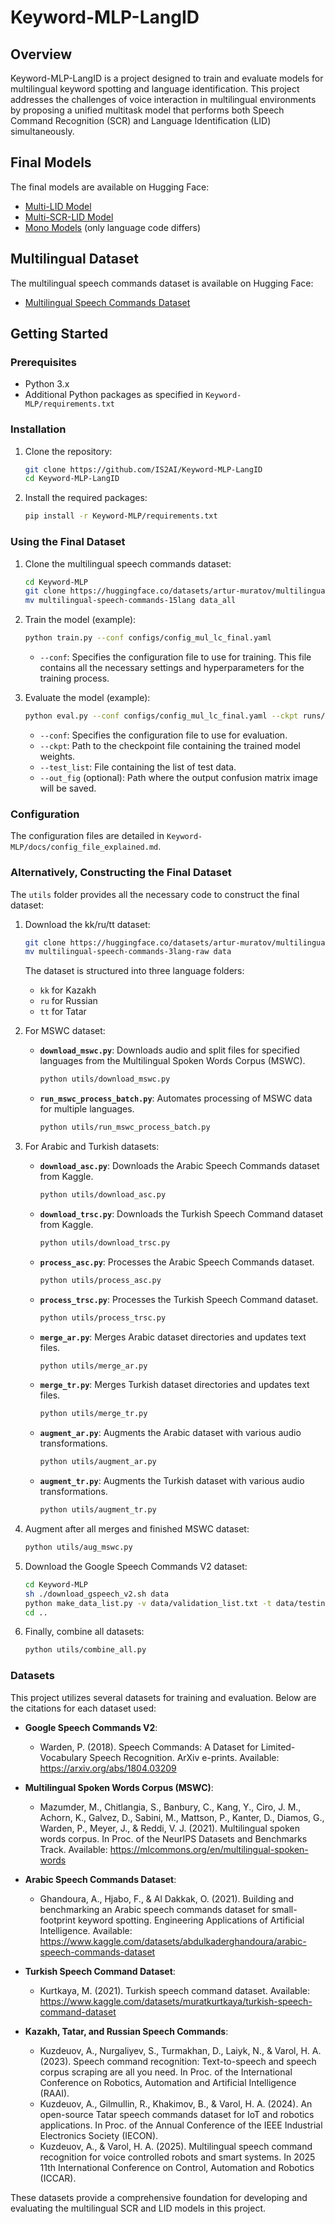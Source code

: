 # Keyword-MLP-LangID

## Overview

Keyword-MLP-LangID is a project designed to train and evaluate models for multilingual keyword spotting and language identification. This project addresses the challenges of voice interaction in multilingual environments by proposing a unified multitask model that performs both Speech Command Recognition (SCR) and Language Identification (LID) simultaneously.

## Final Models

The final models are available on Hugging Face:
- [Multi-LID Model](https://huggingface.co/artur-muratov/kw-mlp-multi-lid)
- [Multi-SCR-LID Model](https://huggingface.co/artur-muratov/kw-mlp-multi-scr-lid)
- [Mono Models](https://huggingface.co/artur-muratov/kw-mlp-mono-kk) (only language code differs)

## Multilingual Dataset

The multilingual speech commands dataset is available on Hugging Face:
- [Multilingual Speech Commands Dataset](https://huggingface.co/datasets/artur-muratov/multilingual-speech-commands-15lang)

## Getting Started

### Prerequisites

- Python 3.x
- Additional Python packages as specified in `Keyword-MLP/requirements.txt`

### Installation

1. Clone the repository:
   ```bash
   git clone https://github.com/IS2AI/Keyword-MLP-LangID
   cd Keyword-MLP-LangID
   ```

2. Install the required packages:
   ```bash
   pip install -r Keyword-MLP/requirements.txt
   ```

### Using the Final Dataset

1. Clone the multilingual speech commands dataset:
   ```bash
   cd Keyword-MLP
   git clone https://huggingface.co/datasets/artur-muratov/multilingual-speech-commands-15lang
   mv multilingual-speech-commands-15lang data_all
   ```

2. Train the model (example):
   ```bash
   python train.py --conf configs/config_mul_lc_final.yaml
   ```
   - `--conf`: Specifies the configuration file to use for training. This file contains all the necessary settings and hyperparameters for the training process.

3. Evaluate the model (example):
   ```bash
   python eval.py --conf configs/config_mul_lc_final.yaml --ckpt runs/kw-mlp-mul-final-2048-dropout-0.2/best.pth --test_list data_all/testing_list.txt
   ```
   - `--conf`: Specifies the configuration file to use for evaluation.
   - `--ckpt`: Path to the checkpoint file containing the trained model weights.
   - `--test_list`: File containing the list of test data.
   - `--out_fig` (optional): Path where the output confusion matrix image will be saved.

### Configuration

The configuration files are detailed in `Keyword-MLP/docs/config_file_explained.md`.

### Alternatively, Constructing the Final Dataset

The `utils` folder provides all the necessary code to construct the final dataset:

1. Download the kk/ru/tt dataset:
   ```bash
   git clone https://huggingface.co/datasets/artur-muratov/multilingual-speech-commands-3lang-raw
   mv multilingual-speech-commands-3lang-raw data
   ```

   The dataset is structured into three language folders:
   - `kk` for Kazakh
   - `ru` for Russian
   - `tt` for Tatar

2. For MSWC dataset:
   - **`download_mswc.py`**: Downloads audio and split files for specified languages from the Multilingual Spoken Words Corpus (MSWC).
     ```bash
     python utils/download_mswc.py
     ```
   - **`run_mswc_process_batch.py`**: Automates processing of MSWC data for multiple languages.
     ```bash
     python utils/run_mswc_process_batch.py
     ```

3. For Arabic and Turkish datasets:
   - **`download_asc.py`**: Downloads the Arabic Speech Commands dataset from Kaggle.
     ```bash
     python utils/download_asc.py
     ```
   - **`download_trsc.py`**: Downloads the Turkish Speech Command dataset from Kaggle.
     ```bash
     python utils/download_trsc.py
     ```
   - **`process_asc.py`**: Processes the Arabic Speech Commands dataset.
     ```bash
     python utils/process_asc.py
     ```
   - **`process_trsc.py`**: Processes the Turkish Speech Command dataset.
     ```bash
     python utils/process_trsc.py
     ```
   - **`merge_ar.py`**: Merges Arabic dataset directories and updates text files.
     ```bash
     python utils/merge_ar.py
     ```
   - **`merge_tr.py`**: Merges Turkish dataset directories and updates text files.
     ```bash
     python utils/merge_tr.py
     ```
   - **`augment_ar.py`**: Augments the Arabic dataset with various audio transformations.
     ```bash
     python utils/augment_ar.py
     ```
   - **`augment_tr.py`**: Augments the Turkish dataset with various audio transformations.
     ```bash
     python utils/augment_tr.py
     ```

4. Augment after all merges and finished MSWC dataset:
   ```bash
   python utils/aug_mswc.py
   ```

5. Download the Google Speech Commands V2 dataset:
   ```bash
   cd Keyword-MLP
   sh ./download_gspeech_v2.sh data
   python make_data_list.py -v data/validation_list.txt -t data/testing_list.txt -d ./data -o ./data
   cd ..
   ```

6. Finally, combine all datasets:
   ```bash
   python utils/combine_all.py
   ```

### Datasets

This project utilizes several datasets for training and evaluation. Below are the citations for each dataset used:

- **Google Speech Commands V2**: 
  - Warden, P. (2018). Speech Commands: A Dataset for Limited-Vocabulary Speech Recognition. ArXiv e-prints. Available: https://arxiv.org/abs/1804.03209

- **Multilingual Spoken Words Corpus (MSWC)**: 
  - Mazumder, M., Chitlangia, S., Banbury, C., Kang, Y., Ciro, J. M., Achorn, K., Galvez, D., Sabini, M., Mattson, P., Kanter, D., Diamos, G., Warden, P., Meyer, J., & Reddi, V. J. (2021). Multilingual spoken words corpus. In Proc. of the NeurIPS Datasets and Benchmarks Track. Available: https://mlcommons.org/en/multilingual-spoken-words

- **Arabic Speech Commands Dataset**: 
  - Ghandoura, A., Hjabo, F., & Al Dakkak, O. (2021). Building and benchmarking an Arabic speech commands dataset for small-footprint keyword spotting. Engineering Applications of Artificial Intelligence. Available: https://www.kaggle.com/datasets/abdulkaderghandoura/arabic-speech-commands-dataset

- **Turkish Speech Command Dataset**: 
  - Kurtkaya, M. (2021). Turkish speech command dataset. Available: https://www.kaggle.com/datasets/muratkurtkaya/turkish-speech-command-dataset

- **Kazakh, Tatar, and Russian Speech Commands**: 
  - Kuzdeuov, A., Nurgaliyev, S., Turmakhan, D., Laiyk, N., & Varol, H. A. (2023). Speech command recognition: Text-to-speech and speech corpus scraping are all you need. In Proc. of the International Conference on Robotics, Automation and Artificial Intelligence (RAAI).
  - Kuzdeuov, A., Gilmullin, R., Khakimov, B., & Varol, H. A. (2024). An open-source Tatar speech commands dataset for IoT and robotics applications. In Proc. of the Annual Conference of the IEEE Industrial Electronics Society (IECON).
  - Kuzdeuov, A., & Varol, H. A. (2025). Multilingual speech command recognition for voice controlled robots and smart systems. In 2025 11th International Conference on Control, Automation and Robotics (ICCAR).

These datasets provide a comprehensive foundation for developing and evaluating the multilingual SCR and LID models in this project.